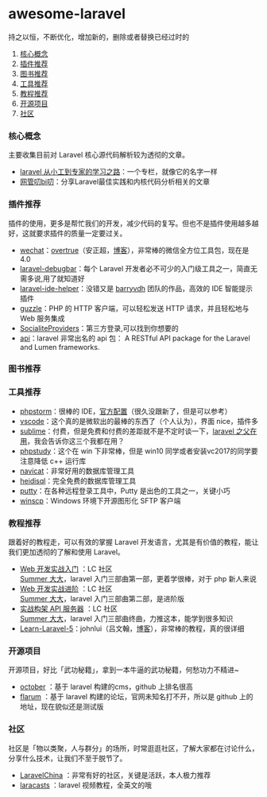 # awesome-laravel
持之以恒，不断优化，增加新的，删除或者替换已经过时的
1. [核心概念](#核心概念)
2. [插件推荐](#插件推荐)
3. [图书推荐](#图书推荐)
4. [工具推荐](#工具推荐)
5. [教程推荐](#教程推荐)
6. [开源项目](#开源项目)
7. [社区](#社区)
### <span id ="core">核心概念</span>
主要收集目前对 Laravel 核心源代码解析较为透彻的文章。
- [laravel 从小工到专家的学习之路](https://laravel-china.org/coder_to_artisan)：一个专栏，就像它的名字一样
- [网管叨bi叨](https://laravel-china.org/kevintech)：分享Laravel最佳实践和内核代码分析相关的文章
### <span id ="vender">插件推荐</span>
插件的使用，更多是帮忙我们的开发，减少代码的复写。但也不是插件使用越多越好，这就要求插件的质量一定要过关。
- [wechat](https://www.easywechat.com/)：[overtrue](https://github.com/overtrue)（安正超，[博客](https://overtrue.me/)），非常棒的微信全方位工具包，现在是 4.0
- [laravel-debugbar](https://github.com/barryvdh/laravel-debugbar)：每个 Laravel 开发者必不可少的入门级工具之一，简直无需多说,用了就知道好
- [laravel-ide-helper](https://github.com/barryvdh/laravel-ide-helper)：没错又是 [barryvdh](https://github.com/barryvdh) 团队的作品，高效的 IDE 智能提示插件
- [guzzle](https://github.com/guzzle/guzzle)：PHP 的 HTTP 客户端，可以轻松发送 HTTP 请求，并且轻松地与 Web 服务集成
- [SocialiteProviders](https://github.com/SocialiteProviders)：第三方登录,可以找到你想要的
- [api](https://github.com/dingo/api)：laravel 非常出名的 api 包： A RESTful API package for the Laravel and Lumen frameworks.
### <span id ="book">图书推荐</span>
### <span id ="tool">工具推荐</span>
- [phpstorm](https://www.jetbrains.com/phpstorm/)：很棒的 IDE，[官方配置](https://confluence.jetbrains.com/display/PhpStorm/Laravel+Development+using+PhpStorm)（很久没跟新了，但是可以参考）
- [vscode](https://code.visualstudio.com/)：这个真的是微软出的最棒的东西了（个人认为），界面 nice，插件多
- [sublime](https://www.sublimetext.com/)：付费，但是免费和付费的差距就不是不定时谈一下，[laravel 之父在用](https://laravel-china.org/articles/4184/laravels-father-taylor-otwell-how-to-work)，我会告诉你这三个我都在用？
- [phpstudy](http://phpstudy.php.cn/)：这个在 win 下非常棒，但是 win10 同学或者安装vc2017的同学要注意降低 c++ 运行库
- [navicat](http://www.navicat.com.cn/)：非常好用的数据库管理工具
- [heidisql](https://www.heidisql.com/)：完全免费的数据库管理工具
- [putty](https://www.putty.org/)：在各种远程登录工具中，Putty 是出色的工具之一，关键小巧
- [winscp](https://winscp.net/eng/docs/lang:chs)：Windows 环境下开源图形化 SFTP 客户端
### <span id ="course">教程推荐</span>
跟着好的教程走，可以有效的掌握 Laravel 开发语言，尤其是有价值的教程，能让我们更加透彻的了解和使用 Laravel。
- [Web 开发实战入门](https://laravel-china.org/courses/laravel-essential-training-5.5) ：LC 社区 [	
Summer 大大](https://laravel-china.org/users/1)，laravel 入门三部曲第一部，更着学很棒，对于 php 新人来说
- [ Web 开发实战进阶](https://laravel-china.org/courses/laravel-intermediate-training-5.5) ：LC 社区 [	
Summer 大大](https://laravel-china.org/users/1)，laravel 入门三部曲第二部，是进阶版
- [实战构架 API 服务器](https://laravel-china.org/courses/laravel-advance-training-5.5) ：LC 社区 [	
Summer 大大](https://laravel-china.org/users/1)，laravel 入门三部曲终曲，力推这本，能学到很多知识
- [Learn-Laravel-5](https://github.com/johnlui/Learn-Laravel-5)：johnlui（吕文翰，[博客](https://lvwenhan.com/)），非常棒的教程，真的很详细
### <span id ="open">开源项目</span>
开源项目，好比「武功秘籍」，拿到一本牛逼的武功秘籍，何愁功力不精进~
- [october](http://octobercms.com/) ：基于 laravel 构建的cms，github 上排名很高
- [flarum](https://github.com/flarum/flarum) ：基于 laravel 构建的论坛，官网未知名打不开，所以是 github 上的地址，现在貌似还是测试版
### <span id ="community">社区</span>
社区是「物以类聚，人与群分」的场所，时常逛逛社区，了解大家都在讨论什么，分享什么技术，让我们不至于脱节了。
- [LaravelChina](https://laravel-china.org/) ：非常有好的社区，关键是活跃，本人极力推荐
- [laracasts](https://laracasts.com/) ：laravel 视频教程，全英文的哦